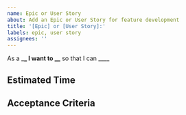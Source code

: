 ```yaml
---
name: Epic or User Story
about: Add an Epic or User Story for feature development
title: '[Epic] or [User Story]:'
labels: epic, user story
assignees: ''
---
```


As a \_**\_ I want to \_\_** so that I can \_\_\_\_

## Estimated Time

## Acceptance Criteria
